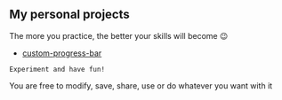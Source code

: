 ## My personal projects 

The more you practice, the better your skills will become 😉

- [custom-progress-bar](custom-progress-bar.html)

`
Experiment and have fun!
`

You are free to modify, save, share, use or do whatever you want with it
